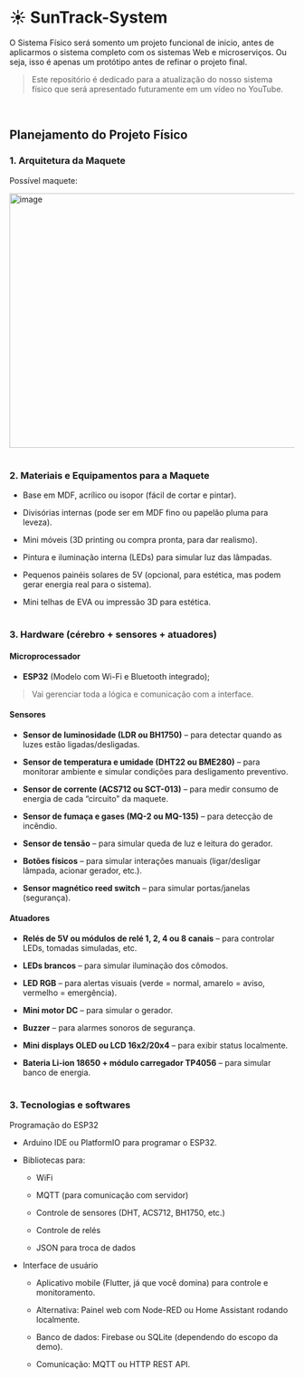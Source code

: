 # ☀️ SunTrack-System

O Sistema Físico será somento um projeto funcional de inicio, antes de aplicarmos o sistema completo com os sistemas Web e microserviços. Ou seja, isso é apenas um protótipo antes de refinar o projeto final.

> Este repositório é dedicado para a atualização do nosso sistema físico que será apresentado futuramente em um vídeo no YouTube.

<br>

## Planejamento do Projeto Físico

### 1. Arquitetura da Maquete

Possível maquete:

<img width="902" height="450" alt="image" src="https://github.com/user-attachments/assets/c26ccbc3-84aa-456e-bb2a-f91a93f5a26d" />

#

### 2. Materiais e Equipamentos para a Maquete
- Base em MDF, acrílico ou isopor (fácil de cortar e pintar).

- Divisórias internas (pode ser em MDF fino ou papelão pluma para leveza).

- Mini móveis (3D printing ou compra pronta, para dar realismo).

- Pintura e iluminação interna (LEDs) para simular luz das lâmpadas.

- Pequenos painéis solares de 5V (opcional, para estética, mas podem gerar energia real para o sistema).

- Mini telhas de EVA ou impressão 3D para estética.

#

### 3. Hardware (cérebro + sensores + atuadores)

#### Microprocessador

- **ESP32** (Modelo com Wi-Fi e Bluetooth integrado);
> Vai gerenciar toda a lógica e comunicação com a interface.

#### Sensores

- **Sensor de luminosidade (LDR ou BH1750)** – para detectar quando as luzes estão ligadas/desligadas.

- **Sensor de temperatura e umidade (DHT22 ou BME280)** – para monitorar ambiente e simular condições para desligamento preventivo.

- **Sensor de corrente (ACS712 ou SCT-013)** – para medir consumo de energia de cada “circuito” da maquete.

- **Sensor de fumaça e gases (MQ-2 ou MQ-135)** – para detecção de incêndio.

- **Sensor de tensão** – para simular queda de luz e leitura do gerador.

- **Botões físicos** – para simular interações manuais (ligar/desligar lâmpada, acionar gerador, etc.).

- **Sensor magnético reed switch** – para simular portas/janelas (segurança).

#### Atuadores

- **Relés de 5V ou módulos de relé 1, 2, 4 ou 8 canais** – para controlar LEDs, tomadas simuladas, etc.

- **LEDs brancos** – para simular iluminação dos cômodos.

- **LED RGB** – para alertas visuais (verde = normal, amarelo = aviso, vermelho = emergência).

- **Mini motor DC** – para simular o gerador.

- **Buzzer** – para alarmes sonoros de segurança.

- **Mini displays OLED ou LCD 16x2/20x4** – para exibir status localmente.

- **Bateria Li-ion 18650 + módulo carregador TP4056** – para simular banco de energia.

#

### 3. Tecnologias e softwares

Programação do ESP32

- Arduino IDE ou PlatformIO para programar o ESP32.

- Bibliotecas para:
  - WiFi

  - MQTT (para comunicação com servidor)
  
  - Controle de sensores (DHT, ACS712, BH1750, etc.)

  - Controle de relés

  - JSON para troca de dados

- Interface de usuário
  - Aplicativo mobile (Flutter, já que você domina) para controle e monitoramento.

  - Alternativa: Painel web com Node-RED ou Home Assistant rodando localmente.

  - Banco de dados: Firebase ou SQLite (dependendo do escopo da demo).

  - Comunicação: MQTT ou HTTP REST API.

#
